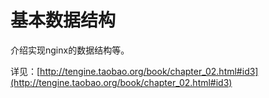 # 基本数据结构

介绍实现nginx的数据结构等。

详见：[http://tengine.taobao.org/book/chapter_02.html#id3](http://tengine.taobao.org/book/chapter_02.html#id3)